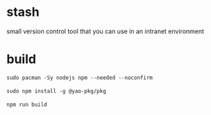 # stash
small version control tool that you can use in an intranet environment

# build
`sudo pacman -Sy nodejs npm --needed --noconfirm`<br><br>
`sudo npm install -g @yao-pkg/pkg`<br><br>
`npm run build`<br><br>
